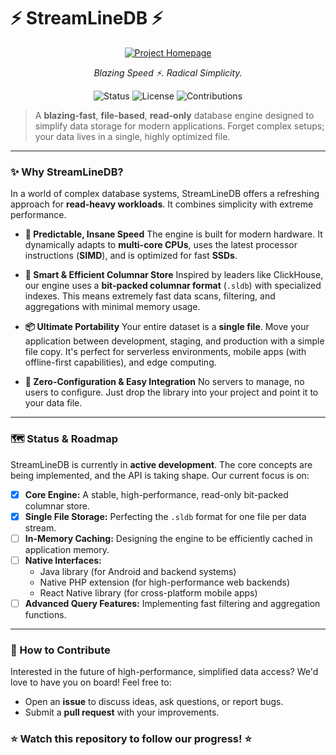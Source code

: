 # ⚡ StreamLineDB ⚡
<p align="center">
  <a href="https://www.streamlinedb.org" target="_blank">
    <img alt="Project Homepage" src="https://img.shields.io/badge/Project%20Homepage-Live%20Demo-58A6FF?style=for-the-badge">
  </a>
</p>
<p align="center">
<em>Blazing Speed ⚡. Radical Simplicity.</em>
</p>

<p align="center">
<img alt="Status" src="https://img.shields.io/badge/status-under%20development-yellow?style=for-the-badge">
<img alt="License" src="https://img.shields.io/badge/license-AGPLv3-blue?style=for-the-badge">
<img alt="Contributions" src="https://img.shields.io/badge/contributions-welcome-brightgreen?style=for-the-badge">
</p> 

> A **blazing-fast**, **file-based**, **read-only** database engine designed to simplify data storage for modern applications. Forget complex setups; your data lives in a single, highly optimized file.

---

### ✨ Why StreamLineDB?

In a world of complex database systems, StreamLineDB offers a refreshing approach for **read-heavy workloads**. It combines simplicity with extreme performance.

* **🚀 Predictable, Insane Speed**
    The engine is built for modern hardware. It dynamically adapts to **multi-core CPUs**, uses the latest processor instructions (**SIMD**), and is optimized for fast **SSDs**.

* **🧠 Smart & Efficient Columnar Store**
    Inspired by leaders like ClickHouse, our engine uses a **bit-packed columnar format** (`.sldb`) with specialized indexes. This means extremely fast data scans, filtering, and aggregations with minimal memory usage.

* **📦 Ultimate Portability**
    Your entire dataset is a **single file**. Move your application between development, staging, and production with a simple file copy. It's perfect for serverless environments, mobile apps (with offline-first capabilities), and edge computing.

* **🔗 Zero-Configuration & Easy Integration**
    No servers to manage, no users to configure. Just drop the library into your project and point it to your data file.

---

### 🗺️ Status & Roadmap

StreamLineDB is currently in **active development**. The core concepts are being implemented, and the API is taking shape. Our current focus is on:
- [x] **Core Engine:** A stable, high-performance, read-only bit-packed columnar store.
- [x] **Single File Storage:** Perfecting the `.sldb` format for one file per data stream.
- [ ] **In-Memory Caching:** Designing the engine to be efficiently cached in application memory.
- [ ] **Native Interfaces:**
    - Java library (for Android and backend systems)
    - Native PHP extension (for high-performance web backends)
    - React Native library (for cross-platform mobile apps)
- [ ] **Advanced Query Features:** Implementing fast filtering and aggregation functions.

---

### 🤝 How to Contribute

Interested in the future of high-performance, simplified data access? We'd love to have you on board! Feel free to:

* Open an **issue** to discuss ideas, ask questions, or report bugs.
* Submit a **pull request** with your improvements.

### ⭐ Watch this repository to follow our progress! ⭐
